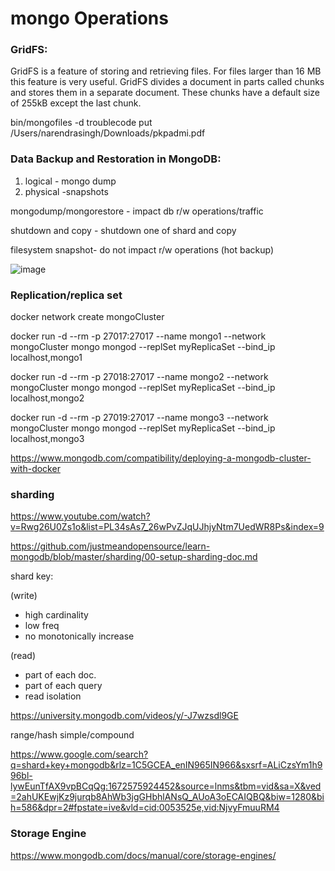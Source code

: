 # mongo Operations

### GridFS:

GridFS is a feature of storing and retrieving files. For files larger than 16 MB this feature is very useful. GridFS divides a document in parts called chunks and stores them in a separate document. These chunks have a default size of 255kB except the last chunk.

bin/mongofiles -d troublecode put /Users/narendrasingh/Downloads/pkpadmi.pdf


### Data Backup and Restoration in MongoDB:

1. logical - mongo dump
2. physical -snapshots


mongodump/mongorestore - impact db r/w operations/traffic

shutdown and copy - shutdown one of shard and copy

filesystem snapshot- do not impact  r/w operations (hot backup)



![image](https://user-images.githubusercontent.com/10362252/210093497-17953aa3-057b-4483-b224-4429b31dabc7.png)


### Replication/replica set
docker network create mongoCluster

docker run -d --rm -p 27017:27017 --name mongo1 --network mongoCluster mongo mongod --replSet myReplicaSet --bind_ip localhost,mongo1

docker run -d --rm -p 27018:27017 --name mongo2 --network mongoCluster mongo mongod --replSet myReplicaSet --bind_ip localhost,mongo2

docker run -d --rm -p 27019:27017 --name mongo3 --network mongoCluster mongo mongod --replSet myReplicaSet --bind_ip localhost,mongo3

https://www.mongodb.com/compatibility/deploying-a-mongodb-cluster-with-docker


### sharding

https://www.youtube.com/watch?v=Rwg26U0Zs1o&list=PL34sAs7_26wPvZJqUJhjyNtm7UedWR8Ps&index=9

https://github.com/justmeandopensource/learn-mongodb/blob/master/sharding/00-setup-sharding-doc.md


shard key:

(write)
+ high cardinality
+ low freq
+ no monotonically increase
  
(read)
+ part of each doc.
+ part of each query
+ read isolation
  
https://university.mongodb.com/videos/y/-J7wzsdl9GE

range/hash
simple/compound

https://www.google.com/search?q=shard+key+mongodb&rlz=1C5GCEA_enIN965IN966&sxsrf=ALiCzsYm1h996bl-lywEunTfAX9vpBCqQg:1672575924452&source=lnms&tbm=vid&sa=X&ved=2ahUKEwjKz9jurqb8AhWb3jgGHbhlANsQ_AUoA3oECAIQBQ&biw=1280&bih=586&dpr=2#fpstate=ive&vld=cid:0053525e,vid:NjvyFmuuRM4




### Storage Engine
https://www.mongodb.com/docs/manual/core/storage-engines/

